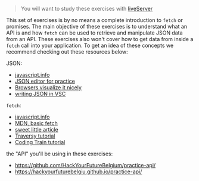 > You will want to study these exercises with [liveServer](https://marketplace.visualstudio.com/items?itemName=ritwickdey.LiveServer)

This set of exercises is by no means a complete introduction to ```fetch``` or promises. The main objective of these exercises is to understand what an API is and how ```fetch``` can be used to retrieve and manipulate JSON data from an API.  These exercises also won't cover how to get data from inside a ```fetch``` call into your application.  To get an idea of these concepts we recommend checking out these resources below:


JSON:
* [javascript.info](https://javascript.info/json)
* [JSON editor for practice](https://jsoneditoronline.org/)
* [Browsers visualize it nicely](https://hackyourfuturebelgiu.github.io/practice-api/types.json)
* [writing JSON in VSC](https://code.visualstudio.com/Docs/languages/json)

```fetch```:
* [javascript.info](https://javascript.info/fetch)
* [MDN, basic fetch](https://developer.mozilla.org/en-US/docs/Web/API/Fetch_API/Basic_concepts)
* [sweet little article](https://scotch.io/tutorials/how-to-use-the-javascript-fetch-api-to-get-data)
* [Traversy tutorial](https://www.youtube.com/watch?v=Oive66jrwBs)
* [Coding Train tutorial](https://www.youtube.com/watch?v=tc8DU14qX6I)


the "API" you'll be using in these exercises:
* https://github.com/HackYourFutureBelgium/practice-api/
* https://hackyourfuturebelgiu.github.io/practice-api/

